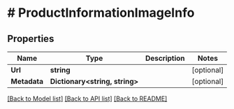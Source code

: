 # # ProductInformationImageInfo


## Properties 


Name | Type | Description | Notes
------------ | ------------- | ------------- | -------------
**Url**| **string** |   | [optional]
**Metadata**| **Dictionary<string, string>** |   | [optional]


[[Back to Model list]](../../README.md#models) [[Back to API list]](../../README.md#endpoints) [[Back to README]](../../README.md)

